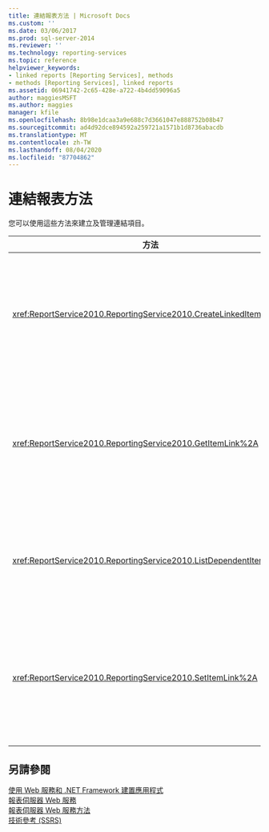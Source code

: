 ```yaml
---
title: 連結報表方法 | Microsoft Docs
ms.custom: ''
ms.date: 03/06/2017
ms.prod: sql-server-2014
ms.reviewer: ''
ms.technology: reporting-services
ms.topic: reference
helpviewer_keywords:
- linked reports [Reporting Services], methods
- methods [Reporting Services], linked reports
ms.assetid: 06941742-2c65-428e-a722-4b4dd59096a5
author: maggiesMSFT
ms.author: maggies
manager: kfile
ms.openlocfilehash: 8b98e1dcaa3a9e688c7d3661047e888752b08b47
ms.sourcegitcommit: ad4d92dce894592a259721a1571b1d8736abacdb
ms.translationtype: MT
ms.contentlocale: zh-TW
ms.lasthandoff: 08/04/2020
ms.locfileid: "87704862"
---
```

# <a name="linked-reports-methods"></a>連結報表方法
  您可以使用這些方法來建立及管理連結項目。  
  
|方法|動作|  
|------------|------------|  
|<xref:ReportService2010.ReportingService2010.CreateLinkedItem%2A>|將新的連結項目加入至報表伺服器資料庫。|  
|<xref:ReportService2010.ReportingService2010.GetItemLink%2A>|傳回其項目定義用於指定連結項目的項目名稱。|  
|<xref:ReportService2010.ReportingService2010.ListDependentItems%2A>|傳回連結至指定項目的項目清單。|  
|<xref:ReportService2010.ReportingService2010.SetItemLink%2A>|指定用於現有連結項目之項目定義的目錄項目。|  
  
## <a name="see-also"></a>另請參閱  
 [使用 Web 服務和 .NET Framework 建置應用程式](../net-framework/building-applications-using-the-web-service-and-the-net-framework.md)   
 [報表伺服器 Web 服務](../report-server-web-service.md)   
 [報表伺服器 Web 服務方法](report-server-web-service-methods.md)   
 [技術參考 &#40;SSRS&#41;](../../technical-reference-ssrs.md)  
  
  
